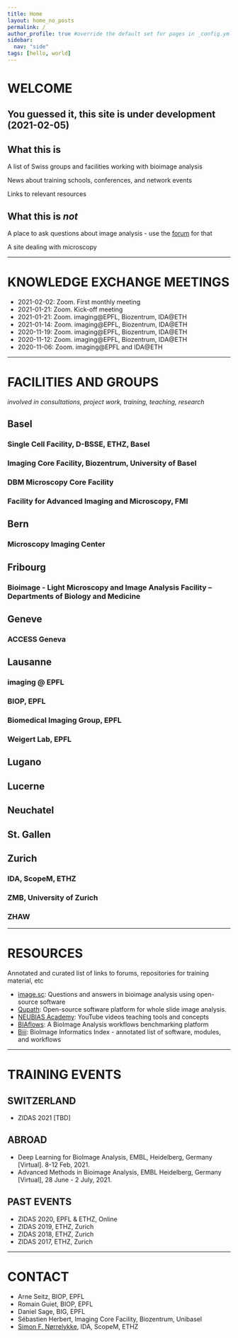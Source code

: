 ```yaml
---
title: Home
layout: home_no_posts
permalink: /
author_profile: true #override the default set for pages in _config.yml
sidebar:
  nav: "side"
tags: [hello, world]
---
```


# WELCOME
You guessed it, this site is under development (2021-02-05)
---

## What this is
A list of Swiss groups and facilities working with bioimage analysis

News about training schools, conferences, and network events

Links to relevant resources

## What this is *not*
A place to ask questions about image analysis - use the [forum](https://forum.image.sc/) for that

A site dealing with microscopy

---

# KNOWLEDGE EXCHANGE MEETINGS

- 2021-02-02: Zoom. First monthly meeting
- 2021-01-21: Zoom. Kick-off meeting
- 2021-01-21: Zoom. imaging@EPFL, Biozentrum, IDA@ETH
- 2021-01-14: Zoom. imaging@EPFL, Biozentrum, IDA@ETH
- 2020-11-19: Zoom. imaging@EPFL, Biozentrum, IDA@ETH
- 2020-11-12: Zoom. imaging@EPFL, Biozentrum, IDA@ETH
- 2020-11-06: Zoom. imaging@EPFL and IDA@ETH

---
# FACILITIES AND GROUPS
*involved in consultations, project work, training, teaching, research*


## Basel
### Single Cell Facility, D-BSSE, ETHZ, Basel
### Imaging Core Facility, Biozentrum, University of Basel
### DBM Microscopy Core Facility
### Facility for Advanced Imaging and Microscopy, FMI

## Bern
### Microscopy Imaging Center

## Fribourg
### Bioimage - Light Microscopy and Image Analysis Facility – Departments of Biology and Medicine

## Geneve
### ACCESS Geneva

## Lausanne
### imaging @ EPFL
### BIOP, EPFL
### Biomedical Imaging Group, EPFL
### Weigert Lab, EPFL

## Lugano 
## Lucerne
## Neuchatel
## St. Gallen
## Zurich
### IDA, ScopeM, ETHZ
### ZMB, University of Zurich
### ZHAW

---

# RESOURCES
Annotated and curated list of links to forums, repositories for training material, etc

- [image.sc](https://forum.image.sc/): Questions and answers in bioimage analysis using open-source software
- [Qupath](https://qupath.github.io/): Open-source software platform for whole slide image analysis.
- [NEUBIAS Academy](https://www.youtube.com/c/NEUBIAS/videos): YouTube videos teaching tools and concepts 
- [BIAflows](https://biaflows.neubias.org/#/): A BioImage Analysis workflows benchmarking platform
- [Biii](http://biii.eu/): BioImage Informatics Index - annotated list of software, modules, and workflows

---

# TRAINING EVENTS 
## SWITZERLAND
- ZIDAS 2021 [TBD]

## ABROAD
- Deep Learning for BioImage Analysis, EMBL, Heidelberg, Germany [Virtual]. 8-12 Feb, 2021.
- Advanced Methods in Bioimage Analysis, EMBL Heidelberg, Germany [Virtual], 28 June - 2 July, 2021.

## PAST EVENTS
- ZIDAS 2020, EPFL & ETHZ, Online
- ZIDAS 2019, ETHZ, Zurich
- ZIDAS 2018, ETHZ, Zurich
- ZIDAS 2017, ETHZ, Zurich

---

# CONTACT
- Arne Seitz, BIOP, EPFL
- Romain Guiet, BIOP, EPFL
- Daniel Sage, BIG, EPFL
- Sébastien Herbert, Imaging Core Facility, Biozentrum, Unibasel
- [Simon F. Nørrelykke](mailto:norsimon@ethz.ch), IDA, ScopeM, ETHZ